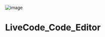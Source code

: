 
![image](https://user-images.githubusercontent.com/78156658/201584795-0f5b77da-6329-4de7-8ee5-72819b841d4d.png)
# LiveCode_Code_Editor

